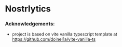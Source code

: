 # Nostrlytics

### Acknowledgements:

* project is based on vite vanilla typescript template at https://github.com/doinel1a/vite-vanilla-ts